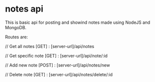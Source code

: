 notes api
==============

This is basic api for posting and showind notes made using NodeJS аnd MongoDB.

Routes are: 

// Get all notes
[GET] : [server-url]/api/notes

// Get specific note
[GET] : [server-url]/api/note/:id

// Add new note
[POST] : [server-url]/api/notes/new

// Delete note
[GET] : [server-url]/api/notes/delete/:id

